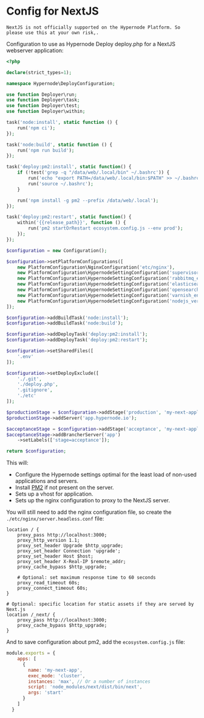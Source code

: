 # Config for NextJS

```{note}
NextJS is not officially supported on the Hypernode Platform. So please use this at your own risk,.
```

Configuration to use as Hypernode Deploy deploy.php for a NextJS webserver application:

```php
<?php

declare(strict_types=1);

namespace Hypernode\DeployConfiguration;

use function Deployer\run;
use function Deployer\task;
use function Deployer\test;
use function Deployer\within;

task('node:install', static function () {
    run('npm ci');
});

task('node:build', static function () {
    run('npm run build');
});

task('deploy:pm2:install', static function() {
    if (!test('grep -q "/data/web/.local/bin" ~/.bashrc')) {
        run('echo "export PATH=/data/web/.local/bin:$PATH" >> ~/.bashrc');
        run('source ~/.bashrc');
    }

    run('npm install -g pm2 --prefix /data/web/.local');
});

task('deploy:pm2:restart', static function() {
    within('{{release_path}}', function () {
        run('pm2 startOrRestart ecosystem.config.js --env prod');
    });
});

$configuration = new Configuration();

$configuration->setPlatformConfigurations([
    new PlatformConfiguration\NginxConfiguration('etc/nginx'),
    new PlatformConfiguration\HypernodeSettingConfiguration('supervisor_enabled', 'False'),
    new PlatformConfiguration\HypernodeSettingConfiguration('rabbitmq_enabled', 'False'),
    new PlatformConfiguration\HypernodeSettingConfiguration('elasticsearch_enabled', 'False'),
    new PlatformConfiguration\HypernodeSettingConfiguration('opensearch_enabled', 'False'),
    new PlatformConfiguration\HypernodeSettingConfiguration('varnish_enabled', 'False'),
    new PlatformConfiguration\HypernodeSettingConfiguration('nodejs_version', '20'),
]);

$configuration->addBuildTask('node:install');
$configuration->addBuildTask('node:build');

$configuration->addDeployTask('deploy:pm2:install');
$configuration->addDeployTask('deploy:pm2:restart');

$configuration->setSharedFiles([
    '.env'
]);

$configuration->setDeployExclude([
    './.git',
    './deploy.php',
    '.gitignore',
    './etc'
]);

$productionStage = $configuration->addStage('production', 'my-next-application.nl');
$productionStage->addServer('app.hypernode.io');

$acceptanceStage = $configuration->addStage('acceptance', 'my-next-application.nl');
$acceptanceStage->addBrancherServer('app')
    ->setLabels(['stage=acceptance']);

return $configuration;
```

This will:

- Configure the Hypernode settings optimal for the least load of non-used applications and servers.
- Install [PM2](https://pm2.keymetrics.io/) if not present on the server.
- Sets up a vhost for application.
- Sets up the nginx configuration to proxy to the NextJS server.

You will still need to add the nginx configuration file, so create the `./etc/nginx/server.headless.conf` file:

```nginx
location / {
    proxy_pass http://localhost:3000;
    proxy_http_version 1.1;
    proxy_set_header Upgrade $http_upgrade;
    proxy_set_header Connection 'upgrade';
    proxy_set_header Host $host;
    proxy_set_header X-Real-IP $remote_addr;
    proxy_cache_bypass $http_upgrade;

    # Optional: set maximum response time to 60 seconds
    proxy_read_timeout 60s;
    proxy_connect_timeout 60s;
}

# Optional: specific location for static assets if they are served by Next.js
location /_next/ {
    proxy_pass http://localhost:3000;
    proxy_cache_bypass $http_upgrade;
}
```

And to save configuration about pm2, add the `ecosystem.config.js` file:

```js
module.exports = {
    apps: [
      {
        name: 'my-next-app',
        exec_mode: 'cluster',
        instances: 'max', // Or a number of instances
        script: 'node_modules/next/dist/bin/next',
        args: 'start'
      }
    ]
  }
```
